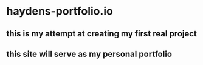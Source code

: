 # haydens-portfolio.io
## this is my attempt at creating my first real project  
## this site will serve as my personal portfolio
